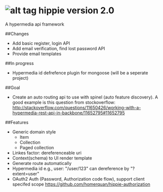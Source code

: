 ![alt tag](http://upload.wikimedia.org/wikipedia/commons/thumb/d/d2/Peace_sign.svg/330px-Peace_sign.svg.png)
hippie version 2.0
======


A hypermedia api framework

##Changes
 * Add basic register, login API
 * Add email verification, find lost password API
 * Provide email templates

##In progress
 * Hypermedia id defrefence plugin for mongoose (will be a seperate project)

##Goal
  * Create an auto routing api to use with spinel (auto feature discovery). A good example is this question from stockoverflow: http://stackoverflow.com/questions/11650426/working-with-a-hypermedia-rest-api-in-backbone/11652795#11652795

##Features
  * Generic domain style
    * Item
    * Collection
    * Paged collection
  * Linkes factor: dereferenceable uri
  * Context(schema) to UI render template
  * Generate route automatically
  * Hypermedia id e.g., user: "/user/123" can dereference by "?extent=user"
  * OAuth2 Auth (Password, Authorization code flow), support client specifed scope <https://github.com/homerquan/hippie-authorization>
